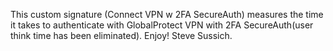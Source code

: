 This custom signature (Connect VPN w 2FA SecureAuth) measures the time it takes to authenticate with GlobalProtect VPN with 2FA SecureAuth(user think time has been eliminated). Enjoy! Steve Sussich.
